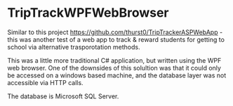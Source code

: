 # TripTrackWPFWebBrowser

Similar to this project https://github.com/thurst0/TripTrackerASPWebApp - this was another test of a web app to track & reward students for getting to school via alternative trasporotation methods.

This was a little more traditional C# application, but written using the WPF web browser.  One of the downsides of this solultion was that it could only be accessed on a windows based machine, and the database layer was not accessible via HTTP calls.

The database is Microsoft SQL Server.
